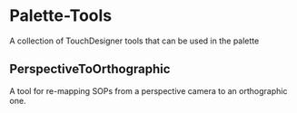 # Palette-Tools
A collection of TouchDesigner tools that can be used in the palette

## PerspectiveToOrthographic
A tool for re-mapping SOPs from a perspective camera to an orthographic one.